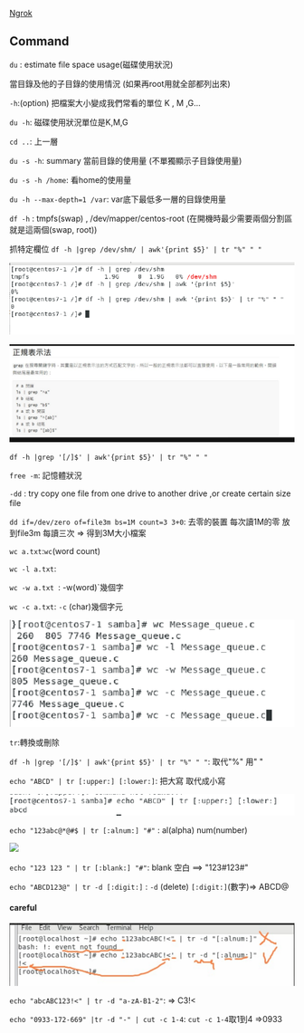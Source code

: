 [Ngrok](./ngrok.txt)

## Command

`du` : estimate file  space usage(磁碟使用狀況)

當目錄及他的子目錄的使用情況 (如果再root用就全部都列出來)

`-h`:(option)  把檔案大小變成我們常看的單位 K , M ,G...

`du -h`: 磁碟使用狀況單位是K,M,G

`cd ..`: 上一層

`du -s -h`:  summary 當前目錄的使用量 (不單獨顯示子目錄使用量) 

`du -s -h /home`: 看home的使用量

`du -h --max-depth=1 /var`: var底下最低多一層的目錄使用量

`df -h` :  tmpfs(swap) , /dev/mapper/centos-root (在開機時最少需要兩個分割區 就是這兩個(swap, root))

抓特定欄位 `df -h |grep /dev/shm/ | awk'{print $5}' | tr "%" " "`

![image-20221003152108596](/img/image-20221003152108596.png)

![image-20221003153713444](/img/image-20221003153713444.png)

`df -h |grep '[/]$' | awk'{print $5}' | tr "%" " "`

`free -m`: 記憶體狀況

`-dd` : try copy one file from one drive to another drive ,or create certain size file

`dd if=/dev/zero of=file3m bs=1M count=3 3+0`: 去零的裝置 每次讀1M的零 放到file3m 每讀三次 => 得到3M大小檔案

`wc a.txt`:`wc`(word count)

`wc -l a.txt`: 

`wc -w a.txt `: -w(word)`幾個字

`wc -c a.txt`: `-c` (char)幾個字元

![image-20221003155914298](/img/image-20221003155914298.png)

`tr`:轉換或刪除

`df -h |grep '[/]$' | awk'{print $5}' | tr "%" " "`: 取代"%" 用" "

`echo "ABCD" | tr [:upper:] [:lower:]`: 把大寫 取代成小寫

![image-20221003160256569](./img/image-20221003160256569.png)

`echo "123abc@*@#$ | tr [:alnum:] "#"` : al(alpha) num(number)

![](C:\Users\z22756392z\AppData\Roaming\Typora\typora-user-images\image-20221003160710189.png)

`echo "123 123 " | tr [:blank:] "#"`: blank 空白 ==> "123#123#"

`echo "ABCD123@" | tr -d [:digit:]` : `-d` (delete) `[:digit:]`(數字)=> ABCD@

#### careful

![image-20221003161320231](/img/image-20221003161320231.png)

`echo "abcABC123!<" | tr -d "a-zA-B1-2"`: => C3!<

`echo "0933-172-669" |tr -d "-" | cut -c 1-4`: `cut -c 1-4`取1到4 =>0933 